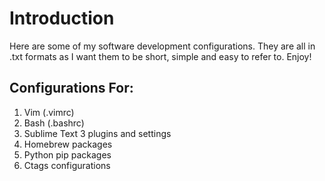 Introduction
========================================================
Here are some of my software development configurations. They are all in .txt formats as I want them to be 
short, simple and easy to refer to. Enjoy!

Configurations For:
-------------------
1. Vim (.vimrc)
2. Bash (.bashrc)
3. Sublime Text 3 plugins and settings
4. Homebrew packages
5. Python pip packages
6. Ctags configurations
